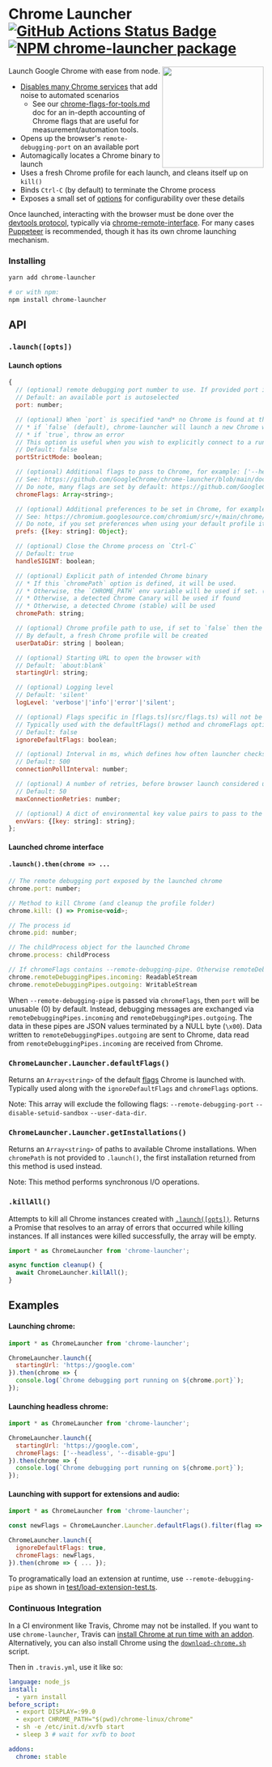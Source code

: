# Chrome Launcher [![GitHub Actions Status Badge](https://github.com/GoogleChrome/chrome-launcher/workflows/🛠/badge.svg)](https://github.com/GoogleChrome/chrome-launcher/actions) [![NPM chrome-launcher package](https://img.shields.io/npm/v/chrome-launcher.svg)](https://npmjs.org/package/chrome-launcher)

<img src="https://user-images.githubusercontent.com/39191/29847271-a7ba82f8-8ccf-11e7-8d54-eb88fdf0b6d0.png" align=right height=200>

Launch Google Chrome with ease from node.

* [Disables many Chrome services](https://github.com/GoogleChrome/chrome-launcher/blob/main/src/flags.ts) that add noise to automated scenarios
  * See our [chrome-flags-for-tools.md](https://github.com/GoogleChrome/chrome-launcher/blob/main/docs/chrome-flags-for-tools.md) doc for an in-depth accounting of Chrome flags that are useful for measurement/automation tools.
* Opens up the browser's `remote-debugging-port` on an available port
* Automagically locates a Chrome binary to launch
* Uses a fresh Chrome profile for each launch, and cleans itself up on `kill()`
* Binds `Ctrl-C` (by default) to terminate the Chrome process
* Exposes a small set of [options](#api) for configurability over these details

Once launched, interacting with the browser must be done over the [devtools protocol](https://chromedevtools.github.io/devtools-protocol/), typically via [chrome-remote-interface](https://github.com/cyrus-and/chrome-remote-interface/). For many cases [Puppeteer](https://github.com/GoogleChrome/puppeteer) is recommended, though it has its own chrome launching mechanism.

### Installing

```sh
yarn add chrome-launcher

# or with npm:
npm install chrome-launcher
```


## API

### `.launch([opts])`

#### Launch options

```js
{
  // (optional) remote debugging port number to use. If provided port is already busy, launch() will reject
  // Default: an available port is autoselected
  port: number;

  // (optional) When `port` is specified *and* no Chrome is found at that port,
  // * if `false` (default), chrome-launcher will launch a new Chrome with that port.
  // * if `true`, throw an error
  // This option is useful when you wish to explicitly connect to a running Chrome, such as on a mobile device via adb
  // Default: false
  portStrictMode: boolean;

  // (optional) Additional flags to pass to Chrome, for example: ['--headless', '--disable-gpu']
  // See: https://github.com/GoogleChrome/chrome-launcher/blob/main/docs/chrome-flags-for-tools.md
  // Do note, many flags are set by default: https://github.com/GoogleChrome/chrome-launcher/blob/main/src/flags.ts
  chromeFlags: Array<string>;

  // (optional) Additional preferences to be set in Chrome, for example: {'download.default_directory': __dirname}
  // See: https://chromium.googlesource.com/chromium/src/+/main/chrome/common/pref_names.cc
  // Do note, if you set preferences when using your default profile it will overwrite these
  prefs: {[key: string]: Object};

  // (optional) Close the Chrome process on `Ctrl-C`
  // Default: true
  handleSIGINT: boolean;

  // (optional) Explicit path of intended Chrome binary
  // * If this `chromePath` option is defined, it will be used.
  // * Otherwise, the `CHROME_PATH` env variable will be used if set. (`LIGHTHOUSE_CHROMIUM_PATH` is deprecated)
  // * Otherwise, a detected Chrome Canary will be used if found
  // * Otherwise, a detected Chrome (stable) will be used
  chromePath: string;

  // (optional) Chrome profile path to use, if set to `false` then the default profile will be used.
  // By default, a fresh Chrome profile will be created
  userDataDir: string | boolean;

  // (optional) Starting URL to open the browser with
  // Default: `about:blank`
  startingUrl: string;

  // (optional) Logging level
  // Default: 'silent'
  logLevel: 'verbose'|'info'|'error'|'silent';

  // (optional) Flags specific in [flags.ts](src/flags.ts) will not be included.
  // Typically used with the defaultFlags() method and chromeFlags option.
  // Default: false
  ignoreDefaultFlags: boolean;

  // (optional) Interval in ms, which defines how often launcher checks browser port to be ready.
  // Default: 500
  connectionPollInterval: number;

  // (optional) A number of retries, before browser launch considered unsuccessful.
  // Default: 50
  maxConnectionRetries: number;

  // (optional) A dict of environmental key value pairs to pass to the spawned chrome process.
  envVars: {[key: string]: string};
};
```

#### Launched chrome interface

#### `.launch().then(chrome => ...`

```js
// The remote debugging port exposed by the launched chrome
chrome.port: number;

// Method to kill Chrome (and cleanup the profile folder)
chrome.kill: () => Promise<void>;

// The process id
chrome.pid: number;

// The childProcess object for the launched Chrome
chrome.process: childProcess

// If chromeFlags contains --remote-debugging-pipe. Otherwise remoteDebuggingPipes is null.
chrome.remoteDebuggingPipes.incoming: ReadableStream
chrome.remoteDebuggingPipes.outgoing: WritableStream
```

When `--remote-debugging-pipe` is passed via `chromeFlags`, then `port` will be
unusable (0) by default. Instead, debugging messages are exchanged via
`remoteDebuggingPipes.incoming` and `remoteDebuggingPipes.outgoing`. The data
in these pipes are JSON values terminated by a NULL byte (`\x00`).
Data written to `remoteDebuggingPipes.outgoing` are sent to Chrome,
data read from `remoteDebuggingPipes.incoming` are received from Chrome.

### `ChromeLauncher.Launcher.defaultFlags()`

Returns an `Array<string>` of the default [flags](docs/chrome-flags-for-tools.md) Chrome is launched with. Typically used along with the `ignoreDefaultFlags` and `chromeFlags` options.

Note: This array will exclude the following flags: `--remote-debugging-port` `--disable-setuid-sandbox` `--user-data-dir`.

### `ChromeLauncher.Launcher.getInstallations()`

Returns an `Array<string>` of paths to available Chrome installations. When `chromePath` is not provided to `.launch()`, the first installation returned from this method is used instead.

Note: This method performs synchronous I/O operations.

### `.killAll()`

Attempts to kill all Chrome instances created with [`.launch([opts])`](#launchopts). Returns a Promise that resolves to an array of errors that occurred while killing instances. If all instances were killed successfully, the array will be empty.

```js
import * as ChromeLauncher from 'chrome-launcher';

async function cleanup() {
  await ChromeLauncher.killAll();
}
```

## Examples

#### Launching chrome:

```js
import * as ChromeLauncher from 'chrome-launcher';

ChromeLauncher.launch({
  startingUrl: 'https://google.com'
}).then(chrome => {
  console.log(`Chrome debugging port running on ${chrome.port}`);
});
```


#### Launching headless chrome:

```js
import * as ChromeLauncher from 'chrome-launcher';

ChromeLauncher.launch({
  startingUrl: 'https://google.com',
  chromeFlags: ['--headless', '--disable-gpu']
}).then(chrome => {
  console.log(`Chrome debugging port running on ${chrome.port}`);
});
```

#### Launching with support for extensions and audio:

```js
import * as ChromeLauncher from 'chrome-launcher';

const newFlags = ChromeLauncher.Launcher.defaultFlags().filter(flag => flag !== '--disable-extensions' && flag !== '--mute-audio');

ChromeLauncher.launch({
  ignoreDefaultFlags: true,
  chromeFlags: newFlags,
}).then(chrome => { ... });
```

To programatically load an extension at runtime, use `--remote-debugging-pipe`
as shown in [test/load-extension-test.ts](test/load-extension-test.ts).

### Continuous Integration

In a CI environment like Travis, Chrome may not be installed. If you want to use `chrome-launcher`, Travis can [install Chrome at run time with an addon](https://docs.travis-ci.com/user/chrome).  Alternatively, you can also install Chrome using the [`download-chrome.sh`](https://raw.githubusercontent.com/GoogleChrome/chrome-launcher/v0.8.0/scripts/download-chrome.sh) script.

Then in `.travis.yml`, use it like so:

```yaml
language: node_js
install:
  - yarn install
before_script:
  - export DISPLAY=:99.0
  - export CHROME_PATH="$(pwd)/chrome-linux/chrome"
  - sh -e /etc/init.d/xvfb start
  - sleep 3 # wait for xvfb to boot

addons:
  chrome: stable
```
